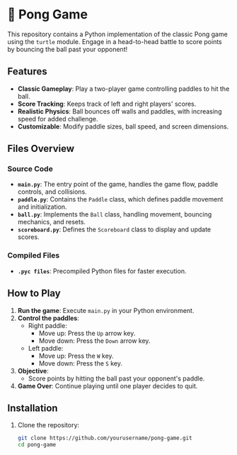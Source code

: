# 🏓 Pong Game

This repository contains a Python implementation of the classic Pong game using the `turtle` module. Engage in a head-to-head battle to score points by bouncing the ball past your opponent!

## Features

- **Classic Gameplay**: Play a two-player game controlling paddles to hit the ball.
- **Score Tracking**: Keeps track of left and right players' scores.
- **Realistic Physics**: Ball bounces off walls and paddles, with increasing speed for added challenge.
- **Customizable**: Modify paddle sizes, ball speed, and screen dimensions.

## Files Overview

### Source Code

- **`main.py`**: The entry point of the game, handles the game flow, paddle controls, and collisions.
- **`paddle.py`**: Contains the `Paddle` class, which defines paddle movement and initialization.
- **`ball.py`**: Implements the `Ball` class, handling movement, bouncing mechanics, and resets.
- **`scoreboard.py`**: Defines the `Scoreboard` class to display and update scores.

### Compiled Files

- **`.pyc files`**: Precompiled Python files for faster execution.

## How to Play

1. **Run the game**: Execute `main.py` in your Python environment.
2. **Control the paddles**:
   - Right paddle:
     - Move up: Press the `Up` arrow key.
     - Move down: Press the `Down` arrow key.
   - Left paddle:
     - Move up: Press the `W` key.
     - Move down: Press the `S` key.
3. **Objective**:
   - Score points by hitting the ball past your opponent's paddle.
4. **Game Over**: Continue playing until one player decides to quit.

## Installation

1. Clone the repository:
   ```bash
   git clone https://github.com/yourusername/pong-game.git
   cd pong-game
